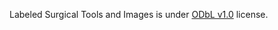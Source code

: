 Labeled Surgical Tools and Images is under [ODbL v1.0](https://opendatacommons.org/licenses/odbl/1-0/) license.